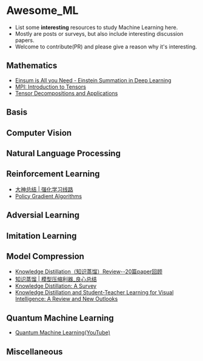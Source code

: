 # Awesome_ML

- List some **interesting** resources to study Machine Learning here.
- Mostly are posts or surveys, but also include interesting discussion papers.
- Welcome to contribute(PR) and please give a reason why it's interesting.

## Mathematics

- [Einsum is All you Need - Einstein Summation in Deep Learning](https://rockt.github.io/2018/04/30/einsum)
- [MPI: Introduction to Tensors](https://www.mpi-inf.mpg.de/fileadmin/inf/d5/teaching/ws15_16_adamant/tensor_intro.pdf)
- [Tensor Decompositions and Applications](https://www.cs.cmu.edu/~christos/courses/826-resources/PAPERS+BOOK/Kolda-Bader-SAND2007-6702.pdf)

## Basis

## Computer Vision

## Natural Language Processing

## Reinforcement Learning

- [大神总结 | 强化学习线路](https://mp.weixin.qq.com/s/E2va_w2Lh_x3n_1XnOY0ZA)
- [Policy Gradient Algorithms](https://lilianweng.github.io/lil-log/2018/04/08/policy-gradient-algorithms.html#what-is-policy-gradient)

## Adversial Learning

## Imitation Learning

## Model Compression

- [Knowledge Distillation（知识蒸馏）Review--20篇paper回顾](https://zhuanlan.zhihu.com/p/160206075)
- [知识蒸馏 | 模型压缩利器_良心总结](https://zhuanlan.zhihu.com/p/138210881)
- [Knowledge Distillation: A Survey](https://arxiv.org/abs/2006.05525)
- [Knowledge Distillation and Student-Teacher Learning for Visual Intelligence: A Review and New Outlooks](https://arxiv.org/abs/2004.05937)

## Quantum Machine Learning

- [Quantum Machine Learning(YouTube)](https://www.youtube.com/playlist?list=PLmRxgFnCIhaMgvot-Xuym_hn69lmzIokg)

## Miscellaneous

